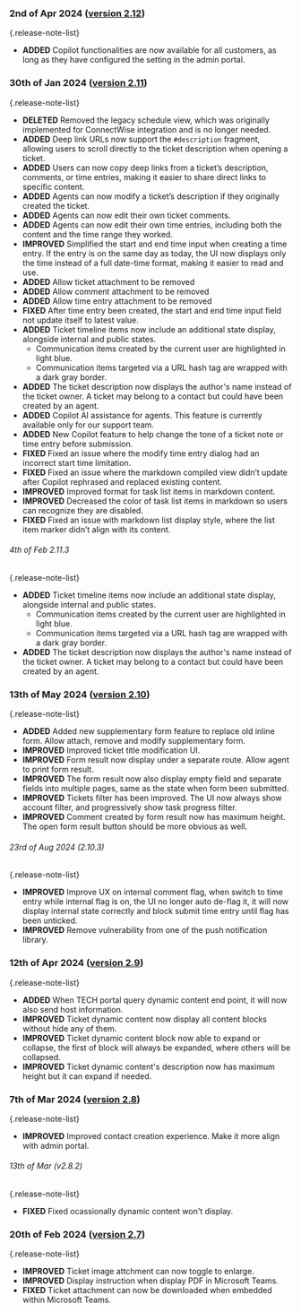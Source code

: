 ### 2nd of Apr 2024 ([version 2.12](v2.12))
{.release-note-list}
- **ADDED** Copilot functionalities are now available for all customers, as long as they have configured the setting in the admin portal.  

### 30th of Jan 2024 ([version 2.11](v2.11))
{.release-note-list}
- **DELETED** Removed the legacy schedule view, which was originally implemented for ConnectWise integration and is no longer needed.  
- **ADDED** Deep link URLs now support the `#description` fragment, allowing users to scroll directly to the ticket description when opening a ticket.  
- **ADDED** Users can now copy deep links from a ticket’s description, comments, or time entries, making it easier to share direct links to specific content.  
- **ADDED** Agents can now modify a ticket’s description if they originally created the ticket.  
- **ADDED** Agents can now edit their own ticket comments.  
- **ADDED** Agents can now edit their own time entries, including both the content and the time range they worked.  
- **IMPROVED** Simplified the start and end time input when creating a time entry. If the entry is on the same day as today, the UI now displays only the time instead of a full date-time format, making it easier to read and use.
- **ADDED** Allow ticket attachment to be removed
- **ADDED** Allow comment attachment to be removed
- **ADDED** Allow time entry attachment to be removed
- **FIXED** After time entry been created, the start and end time input field not update itself to latest value.
- **ADDED** Ticket timeline items now include an additional state display, alongside internal and public states.  
  - Communication items created by the current user are highlighted in light blue.  
  - Communication items targeted via a URL hash tag are wrapped with a dark gray border.  
- **ADDED** The ticket description now displays the author's name instead of the ticket owner. A ticket may belong to a contact but could have been created by an agent.  
- **ADDED** Copilot AI assistance for agents. This feature is currently available only for our support team.  
- **ADDED** New Copilot feature to help change the tone of a ticket note or time entry before submission.  
- **FIXED** Fixed an issue where the modify time entry dialog had an incorrect start time limitation.  
- **FIXED** Fixed an issue where the markdown compiled view didn’t update after Copilot rephrased and replaced existing content.  
- **IMPROVED** Improved format for task list items in markdown content.
- **IMPROVED** Decreased the color of task list items in markdown so users can recognize they are disabled.  
- **FIXED** Fixed an issue with markdown list display style, where the list item marker didn’t align with its content.  

###### 4th of Feb 2.11.3
{.release-note-list}
- **ADDED** Ticket timeline items now include an additional state display, alongside internal and public states.  
  - Communication items created by the current user are highlighted in light blue.
  - Communication items targeted via a URL hash tag are wrapped with a dark gray border.
- **ADDED** The ticket description now displays the author's name instead of the ticket owner. A ticket may belong to a contact but could have been created by an agent.


### 13th of May 2024 ([version 2.10](v2.10))
{.release-note-list}
- **ADDED** Added new supplementary form feature to replace old inline form. Allow attach, remove and modify supplementary form.
- **IMPROVED** Improved ticket title modification UI.
- **IMPROVED** Form result now display under a separate route. Allow agent to print form result.
- **IMPROVED** The form result now also display empty field and separate fields into multiple pages, same as the state when form been submitted.
- **IMPROVED** Tickets filter has been improved. The UI now always show account filter, and progressively show task progress filter.
- **IMPROVED** Comment created by form result now has maximum height. The open form result button should be more obvious as well.

###### 23rd of Aug 2024 (2.10.3)
{.release-note-list}
- **IMPROVED** Improve UX on internal comment flag, when switch to time entry while internal flag is on, the UI no longer auto de-flag it, it will now display internal state correctly and block submit time entry until flag has been unticked.
- **IMPROVED** Remove vulnerability from one of the push notification library.

### 12th of Apr 2024 ([version 2.9](v2.9))
{.release-note-list}
- **ADDED** When TECH portal query dynamic content end point, it will now also send host information.
- **IMPROVED** Ticket dynamic content now display all content blocks without hide any of them.
- **IMPROVED** Ticket dynamic content block now able to expand or collapse, the first of block will always be expanded, where others will be collapsed.
- **IMPROVED** Ticket dynamic content's description now has maximum height but it can expand if needed.

### 7th of Mar 2024 ([version 2.8](v2.8))
{.release-note-list}
- **IMPROVED** Improved contact creation experience. Make it more align with admin portal.

###### 13th of Mar (v2.8.2)
{.release-note-list}
- **FIXED** Fixed ocassionally dynamic content won't display. 

### 20th of Feb 2024 ([version 2.7](v2.7))
{.release-note-list}
- **IMPROVED** Ticket image attchment can now toggle to enlarge.
- **IMPROVED** Display instruction when display PDF in Microsoft Teams.
- **FIXED** Ticket attachment can now be downloaded when embedded within Microsoft Teams.
